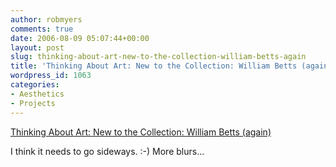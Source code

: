 ```yaml
---
author: robmyers
comments: true
date: 2006-08-09 05:07:44+00:00
layout: post
slug: thinking-about-art-new-to-the-collection-william-betts-again
title: 'Thinking About Art: New to the Collection: William Betts (again)'
wordpress_id: 1063
categories:
- Aesthetics
- Projects
---
```


[Thinking About Art: New to the Collection: William Betts (again)](http://thinkingaboutart.blogs.com/art/2006/08/new_to_the_coll.html)  
  
I think it needs to go sideways. :-) More blurs...  


